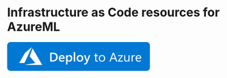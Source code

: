 # Infrastructure as Code resources for AzureML

[![Deploy AML Compute](https://raw.githubusercontent.com/Azure/azure-quickstart-templates/master/1-CONTRIBUTION-GUIDE/images/deploytoazure.svg?sanitize=true)](https://portal.azure.com/#create/Microsoft.Template/uri/https%3A%2F%2Fraw.githubusercontent.com%2Frndazurescript%2FFunWithAzureML%2Fmaster%2FIaC%2FAmlCompute.json)
